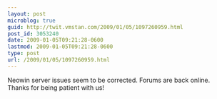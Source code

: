 ```yaml
---
layout: post
microblog: true
guid: http://twit.vmstan.com/2009/01/05/1097260959.html
post_id: 3053240
date: 2009-01-05T09:21:28-0600
lastmod: 2009-01-05T09:21:28-0600
type: post
url: /2009/01/05/1097260959.html
---
```

Neowin server issues seem to be corrected. Forums are back online. Thanks for being patient with us!

